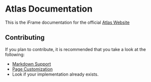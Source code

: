 # Atlas Documentation
This is the iFrame documentation for the official [Atlas Website](https://atlasfw.live)

## Contributing
If you plan to contribute, it is recommended that you take a look at the following:
- [Markdown Support](https://jhildenbiddle.github.io/docsify-themeable/#/markdown)
- [Page Customization](https://jhildenbiddle.github.io/docsify-themeable/#/customization)
- Look if your implementation already exists.